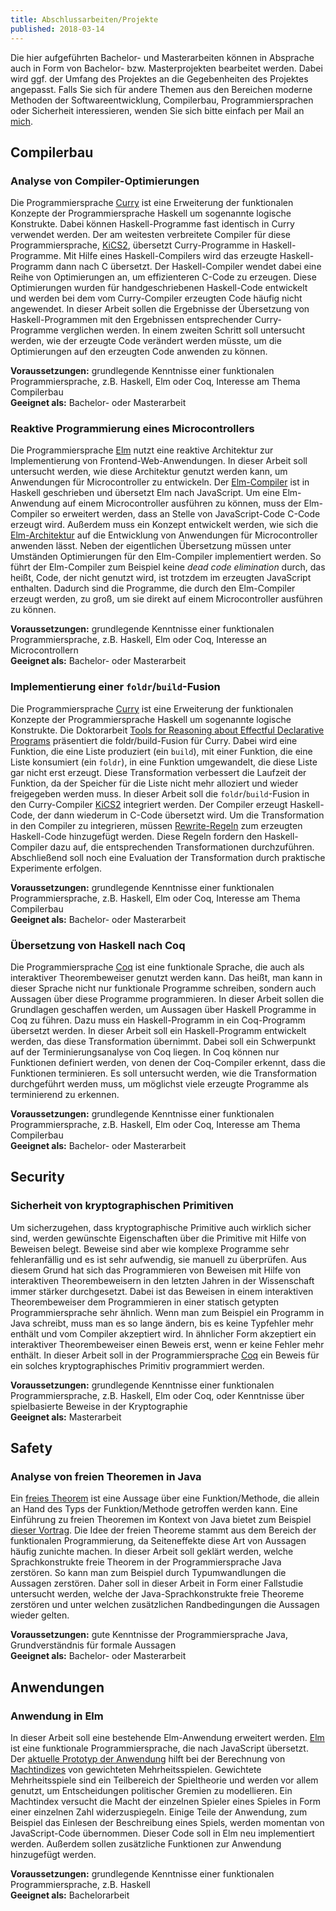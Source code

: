 ```yaml
---
title: Abschlussarbeiten/Projekte
published: 2018-03-14
---
```


Die hier aufgeführten Bachelor- und Masterarbeiten können in Absprache auch in Form von Bachelor- bzw. Masterprojekten bearbeitet werden.
Dabei wird ggf. der Umfang des Projektes an die Gegebenheiten des Projektes angepasst.
Falls Sie sich für andere Themen aus den Bereichen moderne Methoden der Softwareentwicklung, Compilerbau, Programmiersprachen oder Sicherheit interessieren, wenden Sie sich bitte einfach per Mail an [mich](mailto:jan.christiansen@hs-flensburg.de).


## Compilerbau


### Analyse von Compiler-Optimierungen

Die Programmiersprache [Curry](http://citeseerx.ist.psu.edu/viewdoc/download?doi=10.1.1.207.2248&rep=rep1&type=pdf) ist eine Erweiterung der funktionalen Konzepte der Programmiersprache Haskell um sogenannte logische Konstrukte.
Dabei können Haskell-Programme fast identisch in Curry verwendet werden.
Der am weitesten verbreitete Compiler für diese Programmiersprache, [KiCS2](https://www-ps.informatik.uni-kiel.de/kics2/), übersetzt Curry-Programme in Haskell-Programme.
Mit Hilfe eines Haskell-Compilers wird das erzeugte Haskell-Programm dann nach C übersetzt.
Der Haskell-Compiler wendet dabei eine Reihe von Optimierungen an, um effizienteren C-Code zu erzeugen.
Diese Optimierungen wurden für handgeschriebenen Haskell-Code entwickelt und werden bei dem vom Curry-Compiler erzeugten Code häufig nicht angewendet.
In dieser Arbeit sollen die Ergebnisse der Übersetzung von Haskell-Programmen mit den Ergebnissen entsprechender Curry-Programme verglichen werden.
In einem zweiten Schritt soll untersucht werden, wie der erzeugte Code verändert werden müsste, um die Optimierungen auf den erzeugten Code anwenden zu können.

**Voraussetzungen:** grundlegende Kenntnisse einer funktionalen Programmiersprache, z.B. Haskell, Elm oder Coq, Interesse am Thema Compilerbau  
**Geeignet als:** Bachelor- oder Masterarbeit


### Reaktive Programmierung eines Microcontrollers

Die Programmiersprache [Elm](http://elm-lang.org) nutzt eine reaktive Architektur zur Implementierung von Frontend-Web-Anwendungen.
In dieser Arbeit soll untersucht werden, wie diese Architektur genutzt werden kann, um Anwendungen für Microcontroller zu entwickeln.
Der [Elm-Compiler](https://github.com/elm-lang/elm-compiler) ist in Haskell geschrieben und übersetzt Elm nach JavaScript.
Um eine Elm-Anwendung auf einem Microcontroller ausführen zu können, muss der Elm-Compiler so erweitert werden, dass an Stelle von JavaScript-Code C-Code erzeugt wird.
Außerdem muss ein Konzept entwickelt werden, wie sich die [Elm-Architektur](https://guide.elm-lang.org/architecture/) auf die Entwicklung von Anwendungen für Microcontroller anwenden lässt.
Neben der eigentlichen Übersetzung müssen unter Umständen Optimierungen für den Elm-Compiler implementiert werden.
So führt der Elm-Compiler zum Beispiel keine _dead code elimination_ durch, das heißt, Code, der nicht genutzt wird, ist trotzdem im erzeugten JavaScript enthalten.
Dadurch sind die Programme, die durch den Elm-Compiler erzeugt werden, zu groß, um sie direkt auf einem Microcontroller ausführen zu können.

**Voraussetzungen:** grundlegende Kenntnisse einer funktionalen Programmiersprache, z.B. Haskell, Elm oder Coq, Interesse an Microcontrollern  
**Geeignet als:** Bachelor- oder Masterarbeit


### Implementierung einer `foldr`/`build`-Fusion

Die Programmiersprache [Curry](http://citeseerx.ist.psu.edu/viewdoc/download?doi=10.1.1.207.2248&rep=rep1&type=pdf) ist eine Erweiterung der funktionalen Konzepte der Programmiersprache Haskell um sogenannte logische Konstrukte.
Die Doktorarbeit [Tools for Reasoning about Effectful Declarative Programs](http://hss.ulb.uni-bonn.de/2015/4178/4178.htm) präsentiert die foldr/build-Fusion für Curry.
Dabei wird eine Funktion, die eine Liste produziert (ein `build`), mit einer Funktion, die eine Liste konsumiert (ein `foldr`), in eine Funktion umgewandelt, die diese Liste gar nicht erst erzeugt.
Diese Transformation verbessert die Laufzeit der Funktion, da der Speicher für die Liste nicht mehr alloziert und wieder freigegeben werden muss.
In dieser Arbeit soll die `foldr`/`build`-Fusion in den Curry-Compiler [KiCS2](https://www-ps.informatik.uni-kiel.de/kics2/) integriert werden.
Der Compiler erzeugt Haskell-Code, der dann wiederum in C-Code übersetzt wird.
Um die Transformation in den Compiler zu integrieren, müssen [Rewrite-Regeln](https://wiki.haskell.org/GHC/Using_rules) zum erzeugten Haskell-Code hinzugefügt werden.
Diese Regeln fordern den Haskell-Compiler dazu auf, die entsprechenden Transformationen durchzuführen.
Abschließend soll noch eine Evaluation der Transformation durch praktische Experimente erfolgen.

**Voraussetzungen:** grundlegende Kenntnisse einer funktionalen Programmiersprache, z.B. Haskell, Elm oder Coq, Interesse am Thema Compilerbau  
**Geeignet als:** Bachelor- oder Masterarbeit


### Übersetzung von Haskell nach Coq

Die Programmiersprache [Coq](https://coq.inria.fr) ist eine funktionale Sprache, die auch als interaktiver Theorembeweiser genutzt werden kann.
Das heißt, man kann in dieser Sprache nicht nur funktionale Programme schreiben, sondern auch Aussagen über diese Programme programmieren.
In dieser Arbeit sollen die Grundlagen geschaffen werden, um Aussagen über Haskell Programme in Coq zu führen.
Dazu muss ein Haskell-Programm in ein Coq-Programm übersetzt werden.
In dieser Arbeit soll ein Haskell-Programm entwickelt werden, das diese Transformation übernimmt.
Dabei soll ein Schwerpunkt auf der Terminierungsanalyse von Coq liegen.
In Coq können nur Funktionen definiert werden, von denen der Coq-Compiler erkennt, dass die Funktionen terminieren.
Es soll untersucht werden, wie die Transformation durchgeführt werden muss, um möglichst viele erzeugte Programme als terminierend zu erkennen.

**Voraussetzungen:** grundlegende Kenntnisse einer funktionalen Programmiersprache, z.B. Haskell, Elm oder Coq, Interesse am Thema Compilerbau  
**Geeignet als:** Bachelor- oder Masterarbeit


## Security


### Sicherheit von kryptographischen Primitiven

Um sicherzugehen, dass kryptographische Primitive auch wirklich sicher sind, werden gewünschte Eigenschaften über die Primitive mit Hilfe von Beweisen belegt.
Beweise sind aber wie komplexe Programme sehr fehleranfällig und es ist sehr aufwendig, sie manuell zu überprüfen.
Aus diesem Grund hat sich das Programmieren von Beweisen mit Hilfe von interaktiven Theorembeweisern in den letzten Jahren in der Wissenschaft immer stärker durchgesetzt.
Dabei ist das Beweisen in einem interaktiven Theorembeweiser dem Programmieren in einer statisch getypten Programmiersprache sehr ähnlich.
Wenn man zum Beispiel ein Programm in Java schreibt, muss man es so lange ändern, bis es keine Typfehler mehr enthält und vom Compiler akzeptiert wird.
In ähnlicher Form akzeptiert ein interaktiver Theorembeweiser einen Beweis erst, wenn er keine Fehler mehr enthält.
In dieser Arbeit soll in der Programmiersprache [Coq](https://coq.inria.fr) ein Beweis für ein solches kryptographisches Primitiv programmiert werden.

**Voraussetzungen:** grundlegende Kenntnisse einer funktionalen Programmiersprache, z.B. Haskell, Elm oder Coq, oder Kenntnisse über spielbasierte Beweise in der Kryptographie  
**Geeignet als:** Masterarbeit


## Safety


### Analyse von freien Theoremen in Java

Ein [freies Theorem](http://www.cs.sfu.ca/CourseCentral/831/burton/Notes/July14/free.pdf) ist eine Aussage über eine Funktion/Methode, die allein an Hand des Typs der Funktion/Methode getroffen werden kann.
Eine Einführung zu freien Theoremen im Kontext von Java bietet zum Beispiel [dieser Vortrag](http://data.tmorris.net/talks/yow-west-2016/1d388b6263e7cbeedfbea224997648daa1d7862d/parametricity.pdf).
Die Idee der freien Theoreme stammt aus dem Bereich der funktionalen Programmierung, da Seiteneffekte diese Art von Aussagen häufig zunichte machen.
In dieser Arbeit soll geklärt werden, welche Sprachkonstrukte freie Theorem in der Programmiersprache Java zerstören.
So kann man zum Beispiel durch Typumwandlungen die Aussagen zerstören.
Daher soll in dieser Arbeit in Form einer Fallstudie untersucht werden, welche der Java-Sprachkonstrukte freie Theoreme zerstören und unter welchen zusätzlichen Randbedingungen die Aussagen wieder gelten.

**Voraussetzungen:** gute Kenntnisse der Programmiersprache Java, Grundverständnis für formale Aussagen  
**Geeignet als:** Bachelor- oder Masterarbeit


## Anwendungen


### Anwendung in Elm

In dieser Arbeit soll eine bestehende Elm-Anwendung erweitert werden.
[Elm](http://elm-lang.org) ist eine funktionale Programmiersprache, die nach JavaScript übersetzt.
Der [aktuelle Prototyp der Anwendung](https://jan-christiansen.github.io/legislative-bargaining-lab/) hilft bei der Berechnung von [Machtindizes](https://de.wikipedia.org/wiki/Machtindex) von gewichteten
Mehrheitsspielen.
Gewichtete Mehrheitsspiele sind ein Teilbereich der Spieltheorie und werden vor allem genutzt, um Entscheidungen politischer Gremien zu modellieren.
Ein Machtindex versucht die Macht der einzelnen Spieler eines Spieles in Form einer einzelnen Zahl
widerzuspiegeln.
Einige Teile der Anwendung, zum Beispiel das Einlesen der Beschreibung eines Spiels, werden momentan von JavaScript-Code übernommen.
Dieser Code soll in Elm neu implementiert werden.
Außerdem sollen zusätzliche Funktionen zur Anwendung hinzugefügt werden.

**Voraussetzungen:** grundlegende Kenntnisse einer funktionalen Programmiersprache, z.B. Haskell  
**Geeignet als:** Bachelorarbeit


<!-- ## Algorithmen

### Zufälliges Erzeugen von Permutationen mittels Sortieren

In der Arbeit [All Sorts of Permutations](https://www.google.de/url?sa=t&rct=j&q=&esrc=s&source=web&cd=&cad=rja&uact=8&ved=0ahUKEwiGhrmdrN_RAhWqDMAKHdUdAzUQFggfMAA&url=http%3A%2F%2Finformatik.uni-kiel.de%2F~sad%2Ficfp2016-preprint.pdf&usg=AFQjCNEj488KS-YwcQNA9QVFGFiqSiwZ1A) werden in der Programmiersprache Haskell verschiedene Sortieralgorithmen
betrachtet. Genauer gesagt werden monadische Erweiterungen von Sortieralgorithmen
betrachtet. Betrachtet man von einer solchen monadischen Erweiterung die Instanz
der Identitäts-Monade, so erhält man die Original-Sortierfunktion. Betrachtet
man dagegen die Instanz der Listen-Monade, so erhält man eine Funktion, die alle
Permutationen seines Argumentes aufzählt. In dieser Arbeit soll eine andere
Monaden-Instanz einer solchen Sortierfunktion betrachtet werden, nämlich die
Zufalls-Monade. Betrachtet man diese Instanz der Sortierfunktion, so erhält man
eine Funktion, die zufällig eine Permutation liefert. Solche zufälligen
Permutationen haben zum Beispiel in der Kryptographie wichtige Anwendungen.
In dieser Arbeit sollen die Verteilungen der Permutationen untersucht werden,
die man durch den Einsatz verschiedener Sortieralgorithmen erhält. Dabei stellt
sich insbesondere die Frage, ob man auf diese Weise auch Algorithmen erhält,
die den klassischen Algorithmen zur Generierung von zufälligen Permutationen
entsprechen. Voraussetzung für diese Arbeit ist Vorwissen in der Programmiersprache
Haskell und ein Interesse an Algorithmen. -->


<!-- ### Information-Flow Control in Elm

Der Begriff _Information-Flow Control_ beschreibt Techniken, die den Fluss von geheimen Informationen kontrollieren. Dabei soll _noninterference_ gewährleistet werden, das heißt, sensible Informationen dürfen nicht in öffentliche Kanäle geraten. Die Arbeit [Two Can Keep a Secret, If One of Them Uses Haskel](http://www.cse.chalmers.se/~russo/publications_files/pearl-russo.pdf) implementiert eine Bibliothek zur _Information-Flow Control_ in der Programmiersprache Haskell. In dieser Arbeit soll ein Prototyp einer solchen Bibliothek zur _Information-Flow Control_ in der Programmiersprache Elm implementiert werden. Elm ist eine Programmiersprache, die stark an Haskell angelehnt ist und in JavaScript übersetzt wird. Anwendungen in Elm nutzen außerdem eine spezielle reaktive Architektur, so dass die Implementierung der Anwendung selbst keinerlei Seiteneffekte durchführen muss bzw. dies auch nicht kann. In dieser Arbeit soll insbesondere untersucht werden, inwiefern diese Form der Architektur die Implementierung einer solchen Bibliothek unterstützt. Außerdem soll untersucht werden, wie in diesem Fall eine zertifizierende Übersetzung umgesetzt werden kann. Bei einer zertifizierenden Übersetzung wird bei der Übersetzung von Elm nach JavaScript ein Zertifikat erzeugt, das belegt, dass der erzeugte JavaScript-Code gewisse Eigenschaften erfüllt. In diesem Fall soll das Zertifikat belegen, dass der erzeugte JavaScript-Code ebenfalls die _noninterference_-Eigenschaft erfüllt. -->
